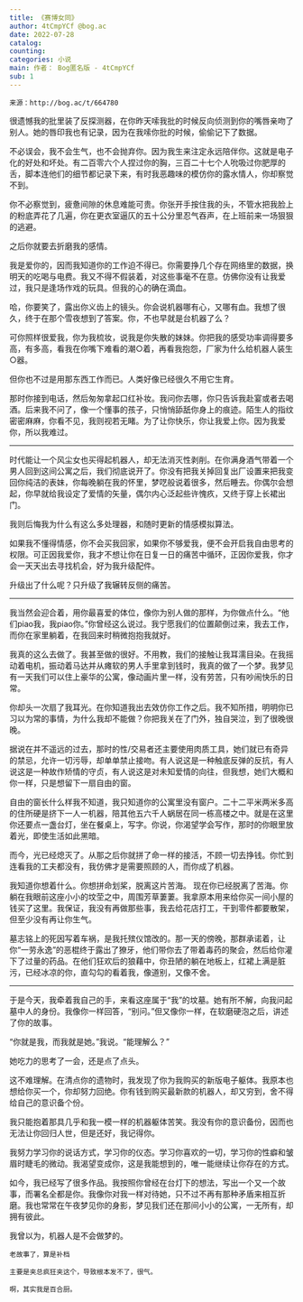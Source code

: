 ```yaml
---
title: 《赛博女同》
author: 4tCmpYCf @bog.ac
date: 2022-07-28
catalog: 
counting: 
categories: 小说
main: 作者： Bog匿名版 - 4tCmpYCf
sub: 1
---
```

    来源：http://bog.ac/t/664780

很遗憾我的批里装了反探测器，在你昨天嗦我批的时候反向侦测到你的嘴唇亲吻了别人。她的唇印我也有记录，因为在我嗦你批的时候，偷偷记下了数据。

不必误会，我不会生气，也不会抛弃你。因为我生来注定永远陪伴你。这就是电子化的好处和坏处。有二百零六个人捏过你的胸，三百二十七个人吮吸过你肥厚的舌，脚本连他们的细节都记录下来，有时我恶趣味的模仿你的露水情人，你却察觉不到。

你不必察觉到，疲惫间隙的休息难能可贵。你张开手按住我的头，不管水把我脸上的粉底弄花了几遍，你在更衣室逼仄的五十公分里忍气吞声，在上班前来一场狠狠的逃避。

之后你就要去折磨我的感情。

我是爱你的，因而我知道你的工作迫不得已。你需要挣几个存在网络里的数据，换明天的吃喝与电费。我又不得不假装着，对这些事毫不在意。仿佛你没有让我爱过，我只是逢场作戏的玩具。但我的心的确在滴血。

哈，你要笑了，露出你义齿上的镜头。你会说机器哪有心，又哪有血。我想了很久，终于在那个雪夜想到了答案。你，不也早就是台机器了么？

可你照样很爱我，你为我梳妆，说我是你失散的妹妹。你把我的感受功率调得要多高，有多高，看我在你嘴下难看的潮○着，再看我抱怨，厂家为什么给机器人装生○器。

但你也不过是用那东西工作而已。人类好像已经很久不用它生育。

那时你接到电话，然后匆匆拿起口红补妆。我问你去哪，你只告诉我赴宴或者去喝酒。后来我不问了，像一个懂事的孩子，只悄悄舔舐你身上的痕迹。陌生人的指纹密密麻麻，你看不见，我则视若无睹。为了让你快乐，你让我爱上你。因为我爱你，所以我难过。

---
时代能让一个风尘女也买得起机器人，却无法消灭性剥削。在你满身酒气带着一个男人回到这间公寓之后，我们彻底说开了。你没有把我关掉回复出厂设置来把我变回你纯洁的表妹，你每晚躺在我的怀里，梦呓般说着很多，然后睡去。你偶尔会想起，你早就给我设定了爱情的矢量，偶尔内心泛起些许愧疚，又终于穿上长裙出门。

我则后悔我为什么有这么多处理器，和随时更新的情感模拟算法。

如果我不懂得情感，你不会买我回家，如果你不够爱我，便不会开启我自由思考的权限。可正因我爱你，我才不想让你在日复一日的痛苦中循环，正因你爱我，你才会一天天出去寻找机会，好为我升级配件。

升级出了什么呢？只升级了我辗转反侧的痛苦。

---
我当然会迎合着，用你最喜爱的体位，像你为别人做的那样，为你做点什么。“他们piao我，我piao你。”你曾经这么说过。我宁愿我们的位置颠倒过来，我去工作，而你在家里躺着，在我回来时稍微抱抱我就好。

我真的这么去做了。我甚至做的很好。不用教，我们的接触让我耳濡目染。在我摇动着电机，振动着马达并从瘫软的男人手里拿到钱时，我真的做了一个梦。我梦见有一天我们可以住上豪华的公寓，像动画片里一样，没有劳苦，只有吵闹快乐的日常。

你却头一次扇了我耳光。在你知道我出去效仿你工作之后。我不知所措，明明你已习以为常的事情，为什么我却不能做？你把我关在了门外，独自哭泣，到了很晚很晚。

据说在并不遥远的过去，那时的性/交易者还主要使用肉质工具，她们就已有奇异的禁忌，允许一切污辱，却单单禁止接吻。有人说这是一种触底反弹的反抗，有人说这是一种故作矫情的守贞，有人说这是对未知爱情的向往，但我想，她们大概和你一样，只是想留下一扇自由的窗。

自由的窗长什么样我不知道，我只知道你的公寓里没有窗户。二十二平米两米多高的住所硬是挤下一人一机器，陪其他五六千人蜗居在同一栋高楼之中。就是在这里你还要点一盏台灯，坐在餐桌上，写字。你说，你渴望学会写作，那时的你眼里放着光，即使生活如此黑暗。

而今，光已经熄灭了。从那之后你就拼了命一样的接活，不顾一切去挣钱。你忙到连看我的工夫都没有，我仿佛才是需要照顾的人，而你成了机器。

我知道你想着什么。你想拼命划桨，脱离这片苦海。
现在你已经脱离了苦海。你躺在我眼前这座小小的坟茔之中，周围芳草萋萋。我拿原本用来给你买一间小屋的钱买了这里。我保证，我没有再做那些事，我去给花店打工，干到零件都要散架，但至少没有再让你生气。

墓志铭上的死因写着车祸，是我托殡仪馆改的。那一天的傍晚，那群承诺着，让你“一劳永逸”的恶棍终于露出了獠牙，他们带你去了带着毒药的聚会，然后给你灌下了过量的药品。在他们狂欢后的狼藉中，你丑陋的躺在地板上，红裙上满是脏污，已经冰凉的你，直勾勾的看着我，像道别，又像不舍。

---
于是今天，我牵着我自己的手，来看这座属于“我”的坟墓。她有所不解，向我问起墓中人的身份。我像你一样回答，“别问。”但又像你一样，在软磨硬泡之后，讲述了你的故事。

“你就是我，而我就是她。”我说。“能理解么？”

她吃力的思考了一会，还是点了点头。

这不难理解。在清点你的遗物时，我发现了你为我购买的新版电子躯体。我原本也想给你买一个，你却努力回绝。你有钱到购买最新款的机器人，却又穷到，舍不得给自己的意识备个份。

我只能抱着那具几乎和我一模一样的机器躯体苦笑。我没有你的意识备份，因而也无法让你回归人世，但是还好，我记得你。

我努力学习你的说话方式，学习你的仪态。学习你喜欢的一切，学习你的性癖和皱眉时睫毛的微动。我渴望变成你，这是我能想到的，唯一能继续让你存在的方式。

如今，我已经写了很多作品。我按照你曾经在台灯下的想法，写出一个又一个故事，而署名全都是你。我像你对我一样对待她，只不过不再有那种矛盾来相互折磨。我也常常在午夜梦见你的身影，梦见我们还在那间小小的公寓，一无所有，却拥有彼此。

我曾以为，机器人是不会做梦的。

    老故事了，算是补档

    主要是夹总疯狂夹这个，导致根本发不了，很气。

    啊，其实我是百合厨。 
